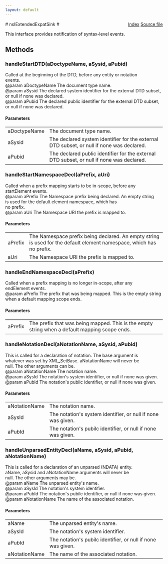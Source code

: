 ```yaml
---
layout: default
---
```

<div class='links' style='float:right'><a href="../index.html">Index</a>
<a href="http://dxr.mozilla.org/mozilla-central/source/parser/htmlparser/nsIExtendedExpatSink.idl">Source file</a>
</div>
# nsIExtendedExpatSink #
  
This interface provides notification of syntax-level events.  
  

## Methods ##

### handleStartDTD(aDoctypeName, aSysid, aPubid) ###
  
Called at the beginning of the DTD, before any entity or notation  
events.  
@param aDoctypeName The document type name.  
@param aSysid The declared system identifier for the external DTD subset,  
              or null if none was declared.  
@param aPubid The declared public identifier for the external DTD subset,  
              or null if none was declared.  
  

#### Parameters ####

<table>

<tr>
<td>aDoctypeName</td>
<td>The document type name.  
</td>
</tr>

<tr>
<td>aSysid</td>
<td>The declared system identifier for the external DTD subset,  
              or null if none was declared.  
</td>
</tr>

<tr>
<td>aPubid</td>
<td>The declared public identifier for the external DTD subset,  
              or null if none was declared.  
</td>
</tr>

</table>

### handleStartNamespaceDecl(aPrefix, aUri) ###
  
Called when a prefix mapping starts to be in-scope, before any  
startElement events.  
@param aPrefix The Namespace prefix being declared. An empty string  
               is used for the default element namespace, which has  
               no prefix.  
@param aUri The Namespace URI the prefix is mapped to.  
  

#### Parameters ####

<table>

<tr>
<td>aPrefix</td>
<td>The Namespace prefix being declared. An empty string  
               is used for the default element namespace, which has  
               no prefix.  
</td>
</tr>

<tr>
<td>aUri</td>
<td>The Namespace URI the prefix is mapped to.  
</td>
</tr>

</table>

### handleEndNamespaceDecl(aPrefix) ###
  
Called when a prefix mapping is no longer in-scope, after any  
endElement events.  
@param aPrefix The prefix that was being mapped. This is the empty string  
               when a default mapping scope ends.  
  

#### Parameters ####

<table>

<tr>
<td>aPrefix</td>
<td>The prefix that was being mapped. This is the empty string  
               when a default mapping scope ends.  
</td>
</tr>

</table>

### handleNotationDecl(aNotationName, aSysid, aPubid) ###
  
This is called for a declaration of notation.  The base argument is  
whatever was set by XML_SetBase. aNotationName will never be  
null. The other arguments can be.  
@param aNotationName The notation name.  
@param aSysId The notation's system identifier, or null if none was given.  
@param aPubId The notation's pubilc identifier, or null if none was given.  
  

#### Parameters ####

<table>

<tr>
<td>aNotationName</td>
<td>The notation name.  
</td>
</tr>

<tr>
<td>aSysId</td>
<td>The notation's system identifier, or null if none was given.  
</td>
</tr>

<tr>
<td>aPubId</td>
<td>The notation's pubilc identifier, or null if none was given.  
</td>
</tr>

</table>

### handleUnparsedEntityDecl(aName, aSysid, aPubid, aNotationName) ###
  
This is called for a declaration of an unparsed (NDATA) entity.  
aName, aSysid and aNotationName arguments will never be  
null. The other arguments may be.  
@param aName  The unparsed entity's name.  
@param aSysId The notation's system identifier.  
@param aPubId The notation's pubilc identifier, or null if none was given.  
@param aNotationName The name of the associated notation.  
  

#### Parameters ####

<table>

<tr>
<td>aName</td>
<td>The unparsed entity's name.  
</td>
</tr>

<tr>
<td>aSysId</td>
<td>The notation's system identifier.  
</td>
</tr>

<tr>
<td>aPubId</td>
<td>The notation's pubilc identifier, or null if none was given.  
</td>
</tr>

<tr>
<td>aNotationName</td>
<td>The name of the associated notation.  
</td>
</tr>

</table>
